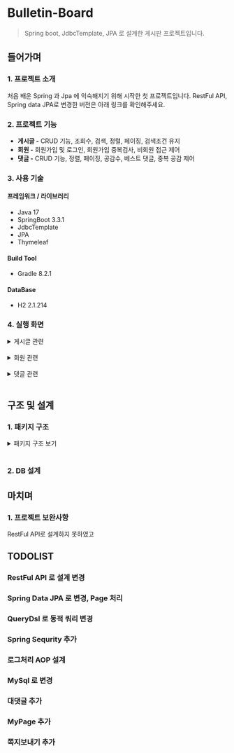# Bulletin-Board
> Spring boot, JdbcTemplate, JPA 로 설계한 게시판 프로젝트입니다.

## 들어가며
### 1. 프로젝트 소개

처음 배운 Spring 과 Jpa 에 익숙해지기 위해 시작한 첫 프로젝트입니다.
RestFul API, Spring data JPA로 변경한 버전은 아래 링크를 확인해주세요.

### 2. 프로젝트 기능

- **게시글 -** CRUD 기능, 조회수, 검색, 정렬, 페이징, 검색조건 유지
- **회원 -** 회원가입 및 로그인, 회원가입 중복검사, 비회원 접근 제어
- **댓글 -** CRUD 기능, 정렬, 페이징, 공감수, 베스트 댓글, 중복 공감 제어

### 3. 사용 기술

#### 프레임워크 / 라이브러리
- Java 17
- SpringBoot 3.3.1
- JdbcTemplate
- JPA
- Thymeleaf

#### Build Tool
- Gradle 8.2.1

#### DataBase
- H2 2.1.214

### 4. 실행 화면
<details>
    <summary>게시글 관련</summary> 

**1. 게시글 목록**
![게시글 목록](https://github.com/Arachneee/Bulletin-Board/assets/66822642/9e2da600-e153-4055-a290-6bfe974ac5e9)

로그인한 사용자만 게시글을 볼 수 있다.
전체 목록을 페이징 처리하여 조회한다.

**2. 게시글 등록**
![게시글 작성](https://github.com/Arachneee/Bulletin-Board/assets/66822642/38c24bc1-7a5d-4f4c-9f53-542c6700550d)

로그인 한 사용자만 새로운 글을 작성할 수 있다.
작성 후 목록 화면으로 redirect 한다.

**3. 게시글 보기**
![게시글 보기](https://github.com/Arachneee/Bulletin-Board/assets/66822642/be18cc35-e77d-4e70-aef6-bbe11d036113)

본인이 작성한 글만 수정 및 삭제가 가능하다.

**4. 게시글 수정 화면**
![게시글 수정](https://github.com/Arachneee/Bulletin-Board/assets/66822642/52600fe2-ffdd-46ee-b0b2-5c3bbab5ef24)

제목과 내용만 수정할 수 있다. 

**5. 게시글 검색 화면**


검색 키워드에 포함된 글을 페이징하여 보여준다.

</details>
<br/> 

<details>
    <summary>회원 관련</summary>   

**1. 회원가입 화면**   
회원가입 시 유효성 검사 및 중복확인을 진행하며 완료시 회원 정보를 저장하고 로그인 화면으로 이동한다.

**2. 로그인 화면**   
로그인 실패시 어떤 이유로 실패 했는지 메시지가 나오고, 로그인에 성공하면 게시글 전체 리스트 화면으로 redirect 한다.


</details>
<br/>   

<details>
    <summary>댓글 관련</summary>   

**1. 댓글 작성 화면**   

댓글 작성시 현재 페이지를 redirect 한다.

**2. 댓글 수정**   
다른 사용자는 다른 사람의 댓글을 수정/삭제할 수 없다.   
수정은 댓글 작성자만이 할 수 있다. 수정 완료 후 현재 페이지를 redirect 한다.

**3. 댓글 삭제**   
삭제 또한 댓글 작성자만이 할 수 있다. 삭제 후 현재 페이지를 redirect 한다.

**4. 공감**
댓글의 작성자와 이미 공감한 사람은 공감할 수 없다.
공감수가 가장 많은 댓글이 베스트 댓글로 선정된다. 공감 후 현재 페이지를 redirect 한다.

</details>
<br/>   

## 구조 및 설계
### 1. 패키지 구조
<details>

<summary>패키지 구조 보기</summary>  

 </details>   
 <br/> 

### 2. DB 설계

## 마치며

### 1. 프로젝트 보완사항
RestFul API로 설계하지 못하였고 

## TODOLIST
### RestFul API 로 설계 변경
### Spring Data JPA 로 변경, Page 처리
### QueryDsl 로 동적 쿼리 변경
### Spring Sequrity 추가
### 로그처리 AOP 설계
### MySql 로 변경
### 대댓글 추가
### MyPage 추가
### 쪽지보내기 추가

